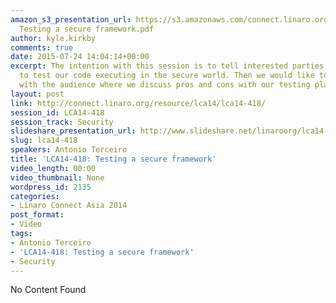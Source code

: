 ```yaml
---
amazon_s3_presentation_url: https://s3.amazonaws.com/connect.linaro.org/lca14/presentations/LCA14-418-
  Testing a secure framework.pdf
author: kyle.kirkby
comments: true
date: 2015-07-24 14:04:14+00:00
excerpt: The intention with this session is to tell interested parties how we plan
  to test our code executing in the secure world. Then we would like to have a discussion
  with the audience where we discuss pros and cons with our testing plans.
layout: post
link: http://connect.linaro.org/resource/lca14/lca14-418/
session_id: LCA14-418
session_track: Security
slideshare_presentation_url: http://www.slideshare.net/linaroorg/lca14-lca14418-testing-a-secure-framework
slug: lca14-418
speakers: Antonio Terceiro
title: 'LCA14-418: Testing a secure framework'
video_length: 00:00
video_thumbnail: None
wordpress_id: 2135
categories:
- Linaro Connect Asia 2014
post_format:
- Video
tags:
- Antonio Terceiro
- 'LCA14-418: Testing a secure framework'
- Security
---
```


No Content Found

